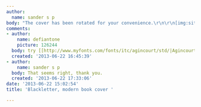 ```yaml
---
author:
  name: sander s p
body: "The cover has been rotated for your convenience.\r\n\r\n[img:sites/default/files/old-images/oarqueiro_MLB-F-187129288_345_4529.jpg]"
comments:
- author:
    name: defiantone
    picture: 126244
  body: try [[http://www.myfonts.com/fonts/itc/agincourt/std/|Agincourt]]
  created: '2013-06-22 16:45:39'
- author:
    name: sander s p
  body: That seems right, thank you.
  created: '2013-06-22 17:33:06'
date: '2013-06-22 15:02:54'
title: 'Blackletter, modern book cover '

---
```

